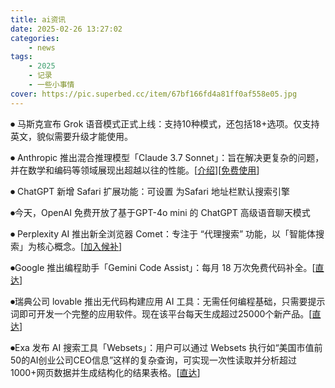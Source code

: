 ```yaml
---
title: ai资讯
date: 2025-02-26 13:27:02
categories: 
    - news
tags: 
    - 2025
    - 记录
    - 一些小事情
cover: https://pic.superbed.cc/item/67bf166fd4a81ff0af558e05.jpg
---
```



⏺ 马斯克宣布 Grok 语音模式正式上线：支持10种模式，还包括18+选项。仅支持英文，貌似需要升级才能使用。

⏺ Anthropic 推出混合推理模型「Claude 3.7 Sonnet」：旨在解决更复杂的问题，并在数学和编码等领域展现出超越以往的性能。[[介绍](https://www.anthropic.com/news/claude-3-7-sonnet)][[免费使用](https://t.me/geekshare/5256)]

⏺ ​ChatGPT 新增 Safari 扩展功能：可设置 为Safari 地址栏默认搜索引擎

⏺今天，OpenAI 免费开放了基于GPT-4o mini 的 ChatGPT 高级语音聊天模式

⏺ Perplexity AI 推出新全浏览器 Comet：专注于 “代理搜索” 功能，以「智能体搜索」为核心概念。[[加入候补](https://www.perplexity.ai/comet)]

⏺Google 推出编程助手「Gemini Code Assist」：每月 18 万次免费代码补全。[[直达](https://codeassist.google/)]

⏺瑞典公司 lovable 推出无代码构建应用 AI 工具：无需任何编程基础，只需要提示词即可开发一个完整的应用软件。现在该平台每天生成超过25000个新产品。[[直达](https://lovable.dev/)]

⏺Exa 发布 AI 搜索工具「Websets」：用户可以通过 Websets 执行如“美国市值前50的AI创业公司CEO信息”这样的复杂查询，可实现一次性读取并分析超过1000+网页数据并生成结构化的结果表格。[[直达](https://websets.exa.ai/)]
